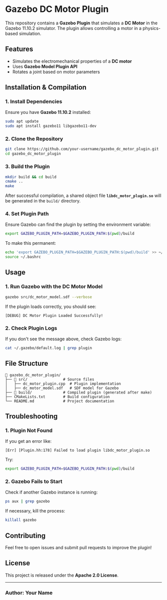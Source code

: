 # Gazebo DC Motor Plugin

This repository contains a **Gazebo Plugin** that simulates a **DC Motor** in the Gazebo 11.10.2 simulator. The plugin allows controlling a motor in a physics-based simulation.

## **Features**
- Simulates the electromechanical properties of a **DC motor**
- Uses **Gazebo Model Plugin API**
- Rotates a joint based on motor parameters

## **Installation & Compilation**

### **1. Install Dependencies**
Ensure you have **Gazebo 11.10.2** installed:
```bash
sudo apt update
sudo apt install gazebo11 libgazebo11-dev
```

### **2. Clone the Repository**
```bash
git clone https://github.com/your-username/gazebo_dc_motor_plugin.git
cd gazebo_dc_motor_plugin
```

### **3. Build the Plugin**
```bash
mkdir build && cd build
cmake ..
make
```
After successful compilation, a shared object file **`libdc_motor_plugin.so`** will be generated in the `build/` directory.

### **4. Set Plugin Path**
Ensure Gazebo can find the plugin by setting the environment variable:
```bash
export GAZEBO_PLUGIN_PATH=$GAZEBO_PLUGIN_PATH:$(pwd)/build
```
To make this permanent:
```bash
echo 'export GAZEBO_PLUGIN_PATH=$GAZEBO_PLUGIN_PATH:$(pwd)/build' >> ~/.bashrc
source ~/.bashrc
```

## **Usage**

### **1. Run Gazebo with the DC Motor Model**
```bash
gazebo src/dc_motor_model.sdf --verbose
```
If the plugin loads correctly, you should see:
```
[DEBUG] DC Motor Plugin Loaded Successfully!
```

### **2. Check Plugin Logs**
If you don't see the message above, check Gazebo logs:
```bash
cat ~/.gazebo/default.log | grep plugin
```

## **File Structure**
```
📂 gazebo_dc_motor_plugin/
├── 📂 src/                # Source files
│   ├── dc_motor_plugin.cpp  # Plugin implementation
│   ├── dc_motor_model.sdf   # SDF model for Gazebo
├── 📂 build/              # Compiled plugin (generated after make)
├── CMakeLists.txt        # Build configuration
└── README.md             # Project documentation
```

## **Troubleshooting**

### **1. Plugin Not Found**
If you get an error like:
```
[Err] [Plugin.hh:178] Failed to load plugin libdc_motor_plugin.so
```
Try:
```bash
export GAZEBO_PLUGIN_PATH=$GAZEBO_PLUGIN_PATH:$(pwd)/build
```

### **2. Gazebo Fails to Start**
Check if another Gazebo instance is running:
```bash
ps aux | grep gazebo
```
If necessary, kill the process:
```bash
killall gazebo
```

## **Contributing**
Feel free to open issues and submit pull requests to improve the plugin!

## **License**
This project is released under the **Apache 2.0 License**.

---
### **Author:** Your Name

